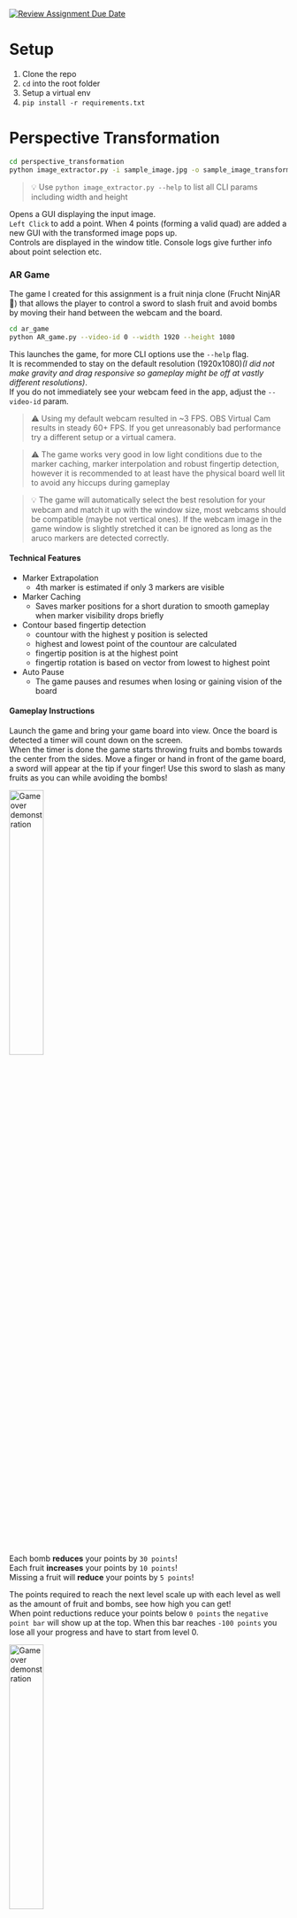 [![Review Assignment Due Date](https://classroom.github.com/assets/deadline-readme-button-22041afd0340ce965d47ae6ef1cefeee28c7c493a6346c4f15d667ab976d596c.svg)](https://classroom.github.com/a/-leASaOw)

# Setup

1. Clone the repo
2. `cd` into the root folder
3. Setup a virtual env
4. `pip install -r requirements.txt`

# Perspective Transformation


```sh
cd perspective_transformation
python image_extractor.py -i sample_image.jpg -o sample_image_transformed.jpg
```
> 💡 Use `python image_extractor.py --help` to list all CLI params including width and height

Opens a GUI displaying the input image.  
`Left Click` to add a point. When 4 points (forming a valid quad) are added a new GUI with the transformed image pops up.  
Controls are displayed in the window title. Console logs give further info about point selection etc.

### AR Game

The game I created for this assignment is a fruit ninja clone (Frucht NinjAR 🧠) that allows the player to control a sword to slash fruit and avoid bombs by moving their hand between the webcam and the board.

```sh
cd ar_game
python AR_game.py --video-id 0 --width 1920 --height 1080
```

This launches the game, for more CLI options use the `--help` flag.  
It is recommended to stay on the default resolution (1920x1080)*(I did not make gravity and drag responsive so gameplay might be off at vastly different resolutions)*.  
If you do not immediately see your webcam feed in the app, adjust the `--video-id` param.  

> ⚠️ Using my default webcam resulted in ~3 FPS. OBS Virtual Cam results in steady 60+ FPS.
If you get unreasonably bad performance try a different setup or a virtual camera.

> ⚠️ The game works very good in low light conditions due to the marker caching, marker interpolation and robust fingertip detection, however it is recommended to at least have the physical board well lit to avoid any hiccups during gameplay

> 💡 The game will automatically select the best resolution for your webcam and match it up with the window size, most webcams should be compatible (maybe not vertical ones).
If the webcam image in the game window is slightly stretched it can be ignored as long as the aruco markers are detected correctly.

#### Technical Features

- Marker Extrapolation
    - 4th marker is estimated if only 3 markers are visible
- Marker Caching 
    - Saves marker positions for a short duration to smooth gameplay when marker visibility drops briefly
- Contour based fingertip detection
    - countour with the highest y position is selected
    - highest and lowest point of the countour are calculated
    - fingertip position is at the highest point
    - fingertip rotation is based on vector from lowest to highest point
- Auto Pause
    - The game pauses and resumes when losing or gaining vision of the board

#### Gameplay Instructions

Launch the game and bring your game board into view. Once the board is detected a timer will count down on the screen.  
When the timer is done the game starts throwing fruits and bombs towards the center from the sides.
Move a finger or hand in front of the game board, a sword will appear at the tip if your finger! Use this sword to slash as many fruits as you can while avoiding the bombs!

<img src="doc/gameplay.gif" width="35%" alt="Game over demonstration">


Each bomb **reduces** your points by `30 points`!  
Each fruit **increases** your points by `10 points`!  
Missing a fruit will **reduce** your points by `5 points`!  

The points required to reach the next level scale up with each level as well as the amount of fruit and bombs, see how high you can get!   
When point reductions reduce your points below `0 points` the `negative point bar` will show up at the top. When this bar reaches `-100 points` you lose all your progress and have to start from level 0.

<img src="doc/game_over.gif" width="35%" alt="Game over demonstration">

#### Sources

All assets used are free to use, modify and distribute.

Asset Sources: 
- https://catdev-pixelarts.itch.io/catdevs-exotics-swords (Sword)
- https://jennpixel.itch.io/fruits-pack-12 (Fruits)
- https://ahninniah.itch.io/free-game-items-pack-2 (Bomb)

### AR Game (3D)

TODO